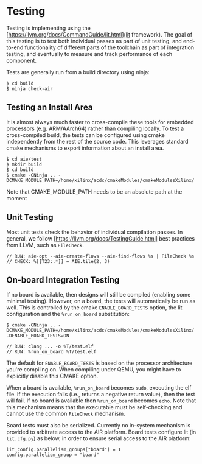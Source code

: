 
# Testing

Testing is implementing using the [https://llvm.org/docs/CommandGuide/lit.html](lit framework).  The goal of this testing is to test both individual passes as part of unit testing, and end-to-end functionality of different parts of the toolchain as part of integration testing, and eventually to measure and track performance of each component.

Tests are generally run from a build directory using ninja:
```
$ cd build
$ ninja check-air
```

## Testing an Install Area

It is almost always much faster to cross-compile these tools for embedded processors (e.g. ARM/AArch64) rather than compiling locally.  To test a cross-compiled build, the tests can be configured using cmake independently from the rest of the source code.  This leverages standard cmake mechanisms to export information about an install area.

```
$ cd aie/test
$ mkdir build
$ cd build
$ cmake -GNinja .. -DCMAKE_MODULE_PATH=/home/xilinx/acdc/cmakeModules/cmakeModulesXilinx/
```
Note that CMAKE_MODULE_PATH needs to be an absolute path at the moment

## Unit Testing

Most unit tests check the behavior of individual compilation passes.  In general, we follow [https://llvm.org/docs/TestingGuide.html] best practices from LLVM, such as `FileCheck`.

```
// RUN: aie-opt --aie-create-flows --aie-find-flows %s | FileCheck %s
// CHECK: %[[T23:.*]] = AIE.tile(2, 3)
```

## On-board Integration Testing

If no board is available, then designs will still be compiled (enabling some minimal testing).  However, on a board, the tests will automatically be run as well.  This is controlled by the cmake `ENABLE_BOARD_TESTS` option, the lit configuration and the `%run_on_board` substitution:
```
$ cmake -GNinja .. -DCMAKE_MODULE_PATH=/home/xilinx/acdc/cmakeModules/cmakeModulesXilinx/ -DENABLE_BOARD_TESTS=ON
```
```
// RUN: clang ... -o %T/test.elf
// RUN: %run_on_board %T/test.elf
```

The default for `ENABLE_BOARD_TESTS` is based on the processor architecture you're compiling on.
When compiling under QEMU, you might have to explicitly disable this CMAKE option.

When a board is available, `%run_on_board` becomes `sudo`, executing the elf file.  If the execution fails (i.e., returns a negative return value), then the test will fail.  If no board is available then `%run_on_board` becomes `echo`.  Note that this mechanism means that the executable must be self-checking and cannot use the common `FileCheck`
mechanism.

Board tests must also be serialized.  Currently no in-system mechanism is provided to arbitrate access to the AIR platform.  Board tests configure lit (in `lit.cfg.py`) as below, in order to ensure serial access to the AIR platform:
```
lit_config.parallelism_groups["board"] = 1
config.parallelism_group = "board"
```

